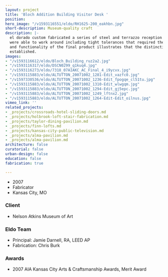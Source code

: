 ```yaml
---
layout: project
title: 'Bloch Addition Building Visitor Desk '
position: 
hero_image: "/v1593116551/eldo/RH1625-200_eakhbn.jpg"
short-description: Museum-quality craft
description: |-
  el dorado custom fabricated a series of steel and terrazzo reception desks for the lobby of the Bloch Building at Kansas City’s Nelson-Atkins Museum of Art. The lead architect provided initial schematic designs, having el dorado complete the detailing and construction. This project posed a number of constraints that el dorado fabricators
  were able to work around including tight tolerances that required the stainless steel skin panels be custom fit in the shop prior to finishing. The simplicity
  and functionality of the final product illustrates that the distinctions made between design and construction can be blurred and illustrates what can be accomplished when an effective dialogue and collaboration between designers and makers is
  established.
images:
- "/v1593116612/eldo/Bloch_Building_ruz2a2.jpg"
- "/v1593116317/eldo/DSCN0299_q1kuq4.jpg"
- "/v1593116273/eldo/7318_07AIAKC_AC_Final_4_i9ycvx.jpg"
- "/v1593115883/eldo/ALTUTTON_20071002_1281-Edit_vazfc0.jpg"
- "/v1597330536/eldo/ALTUTTON_20071002_1236-Edit_fpogqe_cl51tu.jpg"
- "/v1593115883/eldo/ALTUTTON_20071002_1310-Edit_wlwgqm.jpg"
- "/v1593115883/eldo/ALTUTTON_20071002_1294-Edit_gj5epc.jpg"
- "/v1593115883/eldo/ALTUTTON_20071002_1249_lftnx2.jpg"
- "/v1593115883/eldo/ALTUTTON_20071002_1264-Edit-Edit_oilnus.jpg"
vimeo_link: ''
related_projects:
- _projects/crossroads-hotel-sliding-doors.md
- _projects/holbrook-loft-stair-fabrication.md
- _projects/taylor-dining-pavilion.md
- _projects/finn-lofts.md
- _projects/kansas-city-public-television.md
- _projects/alma-pavilion.md
- _projects/alma-pavilion.md
architecture: false
curatorial: false
urban-design: false
education: false
fabrication: true

---
```

* 2007
* Fabricator
* Kansas City, MO

### Client

* Nelson Atkins Museum of Art

### Eldo Team

* Principal: Jamie Darnell, RA, LEED AP
* Fabrication: Chris Burk

### Awards

* 2007 AIA Kansas City Arts & Craftsmanship Awards, Merit Award